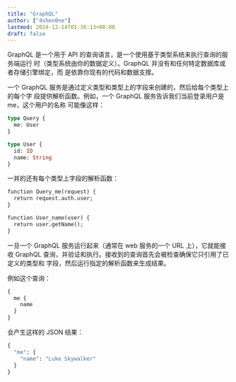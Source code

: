 ```yaml
---
title: "GraphQL"
author: ["4shen0ne"]
lastmod: 2024-12-14T01:38:13+08:00
draft: false
---
```


GraphQL 是一个用于 API 的查询语言，是一个使用基于类型系统来执行查询的服务端运行
时（类型系统由你的数据定义）。GraphQL 并没有和任何特定数据库或者存储引擎绑定，而
是依靠你现有的代码和数据支撑。

一个 GraphQL 服务是通过定义类型和类型上的字段来创建的，然后给每个类型上的每个字
段提供解析函数。例如，一个 GraphQL 服务告诉我们当前登录用户是 me，这个用户的名称
可能像这样：

```graphql
type Query {
  me: User
}

type User {
  id: ID
  name: String
}
```

一并的还有每个类型上字段的解析函数：

```graphql
function Query_me(request) {
  return request.auth.user;
}

function User_name(user) {
  return user.getName();
}
```

一旦一个 GraphQL 服务运行起来（通常在 web 服务的一个 URL 上），它就能接收
GraphQL 查询，并验证和执行。接收到的查询首先会被检查确保它只引用了已定义的类型和
字段，然后运行指定的解析函数来生成结果。

例如这个查询：

```graphql
{
  me {
    name
  }
}
```

会产生这样的 JSON 结果：

```graphql
{
  "me": {
    "name": "Luke Skywalker"
  }
}
```
